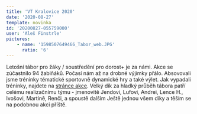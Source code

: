 ```yaml
---
title: 'VT Kralovice 2020'
date: '2020-08-27'
template: novinka
id: '20200827-055759000'
user: 'Aleš Finstrle'
pictures:
    - name: '1598507649466_Tabor_web.JPG'
      ratio: '6'
---
```

Letošní tábor pro žáky / soustředění pro dorost+ je za námi. Akce se zúčastnilo 94 žabiňáků. Počasí nám až na drobné výjimky přálo. Absovovali jsme tréninky tématické sportovně dynamické hry a také výlet.
Jak vypadali tréninky, najdete na [stránce akce](https://zabiny.club/data/events/2020/2020-race_1434).
Velký dík za hladký průběh tábora patří celému realizačnímu týmu - jmenovitě Jendovi, Lufovi, Andrei, Lence H., Ivošovi, Martině, Renči, a spoustě dalším
Ještě jednou všem díky a těším se na podobnou akci příště.
